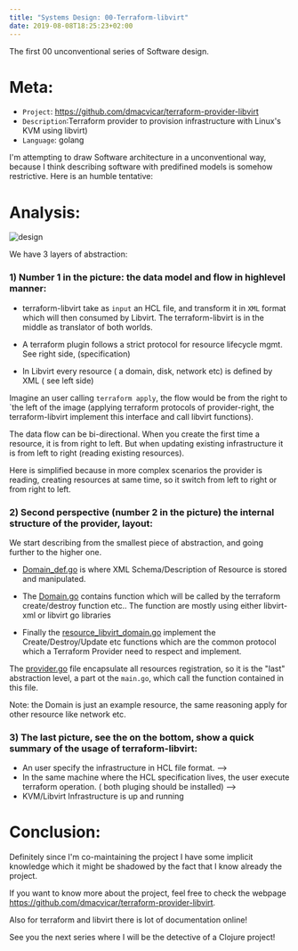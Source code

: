 ```yaml
---
title: "Systems Design: 00-Terraform-libvirt"
date: 2019-08-08T18:25:23+02:00
---
```


The first 00 unconventional series of Software design.

# Meta:

- `Project`: https://github.com/dmacvicar/terraform-provider-libvirt
- `Description`:Terraform provider to provision infrastructure with Linux's KVM using libvirt)
- `Language`: golang

I'm attempting to draw Software architecture in a unconventional way, because I think describing software with predifined models is somehow restrictive.
Here is an humble tentative:

# Analysis:

![design](/terraform-libvirt.jpeg)

We have 3 layers of abstraction: 

### 1)  Number 1 in the picture:  the data model and flow in highlevel manner:

  * terraform-libvirt take as `input` an HCL file, and transform it in `XML` format which will then consumed by Libvirt. The terraform-libvirt is in the middle as translator of both worlds.

  * A terraform plugin follows a strict protocol for resource lifecycle mgmt.  See right side, (specification)

  * In Libvirt every resource ( a domain, disk, network etc) is defined by XML ( see left side)

  Imagine an user calling `terraform apply`, the flow would be from the right to `the left of the image 
   (applying terraform protocols of provider-right, the terraform-libvirt  implement this interface and call libvirt functions).

 The data flow can be bi-directional. When you create the first time a resource, it is from right to left. But when updating existing infrastructure it is from left to right (reading existing resources).

 Here is simplified because in more complex scenarios the provider is reading, creating resources at same time, so it switch from left to right or from right to left.


### 2) Second perspective (number 2 in the picture) the internal structure of the provider, layout:

  We start describing from the smallest piece of abstraction, and going further to the higher one.

  *  [Domain_def.go](https://github.com/dmacvicar/terraform-provider-libvirt/blob/master/libvirt/domain_def.go) is  where  XML Schema/Description of Resource is stored and manipulated.
     
  * The [Domain.go](https://github.com/dmacvicar/terraform-provider-libvirt/blob/master/libvirt/domain.go) contains function which will be called by the terraform create/destroy function etc.. The function are mostly using either libvirt-xml or libvirt go libraries 

  * Finally the [resource_libvirt_domain.go](https://github.com/dmacvicar/terraform-provider-libvirt/blob/master/libvirt/resource_libvirt_domain.go) implement the Create/Destroy/Update etc functions which are the common protocol which a Terraform Provider need to respect and implement.

  The [provider.go]( https://github.com/dmacvicar/terraform-provider-libvirt/blob/master/libvirt/provider.go#L10) file encapsulate all resources registration, so it is the "last" abstraction level, a part ot the `main.go`, which call the function contained in this file.

  Note: the Domain is just an example resource, the same reasoning apply for other resource like network etc.


### 3) The last picture, see the on the bottom, show a quick summary of the usage of terraform-libvirt:

  * An user specify the infrastructure in HCL file format. 
  --> 
  * In the same machine where the HCL specification lives, the user execute terraform operation. ( both pluging should be installed)
  -->
  * KVM/Libvirt Infrastructure is up and running

# Conclusion:

Definitely since I'm co-maintaining the project I have some implicit knowledge which it might be shadowed by the fact that I know already the project.

If you want to know more about the project, feel free to check the webpage https://github.com/dmacvicar/terraform-provider-libvirt.

Also for terraform and libvirt  there is lot of documentation online! 

See you the next series where I will be the detective of a Clojure project!
